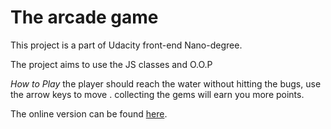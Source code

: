 The arcade game
===============================

This project is a part of Udacity front-end Nano-degree.

The project aims to use the JS classes and O.O.P

*How to Play*
the player should reach the water without hitting the bugs,
use the arrow keys to move .
collecting the gems will earn you more points.


The online version can be found [here](https://maherabedah.github.io/Arcade-Game-clone/).
